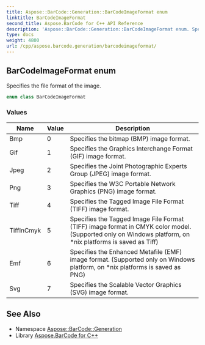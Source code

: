 ```yaml
---
title: Aspose::BarCode::Generation::BarCodeImageFormat enum
linktitle: BarCodeImageFormat
second_title: Aspose.BarCode for C++ API Reference
description: 'Aspose::BarCode::Generation::BarCodeImageFormat enum. Specifies the file format of the image in C++.'
type: docs
weight: 4800
url: /cpp/aspose.barcode.generation/barcodeimageformat/
---
```

## BarCodeImageFormat enum


Specifies the file format of the image.

```cpp
enum class BarCodeImageFormat
```

### Values

| Name | Value | Description |
| --- | --- | --- |
| Bmp | 0 | Specifies the bitmap (BMP) image format. |
| Gif | 1 | Specifies the Graphics Interchange Format (GIF) image format. |
| Jpeg | 2 | Specifies the Joint Photographic Experts Group (JPEG) image format. |
| Png | 3 | Specifies the W3C Portable Network Graphics (PNG) image format. |
| Tiff | 4 | Specifies the Tagged Image File Format (TIFF) image format. |
| TiffInCmyk | 5 | Specifies the Tagged Image File Format (TIFF) image format in CMYK color model. (Supported only on Windows platform, on *nix platforms is saved as Tiff) |
| Emf | 6 | Specifies the Enhanced Metafile (EMF) image format. (Supported only on Windows platform, on *nix platforms is saved as PNG) |
| Svg | 7 | Specifies the Scalable Vector Graphics (SVG) image format. |

## See Also

* Namespace [Aspose::BarCode::Generation](../)
* Library [Aspose.BarCode for C++](../../)
